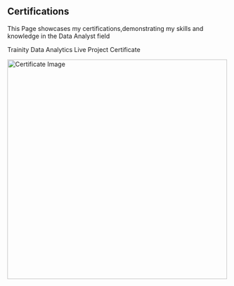 ## Certifications
This Page showcases my certifications,demonstrating my skills and knowledge in the Data Analyst field

Trainity Data Analytics Live Project Certificate 

<img src="https://github.com/RashidhaBegum/ProfessionalPortfolio/blob/84356a3632940157ab22d79da89e6b3174aad7f9/Certifications/images/Trainity%20Data%20Analytics%20Live%20Project%20Certificate.jpg" alt="Certificate Image" width="500">

